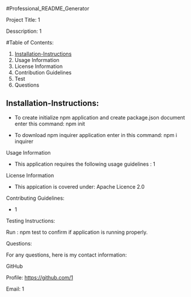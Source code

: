 #Professional_README_Generator

Project Title: 1

Desscription: 1

#Table of Contents:

1. [Installation-Instructions](#installation-instructions)
2. Usage Information
3. License Information
4. Contribution Guidelines
5. Test
6. Questions


## Installation-Instructions:

* To create initialize npm application and create package.json document enter this command: npm init

* To download npm inquirer application enter in this command: npm i inquirer


Usage Information

* This application requires the following usage guidelines : 1


License Information

* This appication is covered under: Apache Licence 2.0


Contributing Guidelines:

* 1


Testing Instructions:

Run : npm test to confirm if application is running properly.


Questions:

For any questions, here is my contact information:

GitHub

Profile: https://github.com/1

Email: 1

